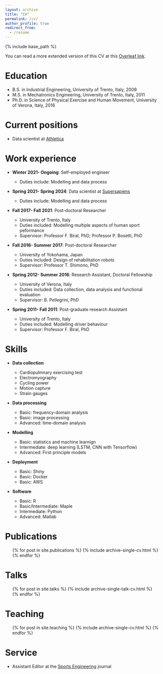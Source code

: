 ```yaml
---
layout: archive
title: "CV"
permalink: /cv/
author_profile: true
redirect_from:
  - /resume
---
```


{% include base_path %}

You can read a more extended version of this CV at this [Overleaf link](https://www.overleaf.com/read/myfwfsnndgzw).

Education
======

* B.S. in Industrial Engineering, University of Trento, Italy, 2009
* M.S. in Mechatronics Engineering, University of Trento, Italy, 2011
* Ph.D. in Science of Physical Exercise and Human Movement, University of Verona, Italy, 2016

Current positions
======

* Data scientist at [Athletica](https://athletica.ai/)

Work experience
======

* __Winter 2021- Ongoing__: Self-employed engineer
  * Duties include: Modelling and data process

* __Spring 2021- Spring 2024__: Data scientist at [Supersapiens](https://www.supersapiens.com/en-EN/)
  * Duties include: Modelling and data process

* __Fall 2017- Fall 2021__: Post-doctoral Researcher 
  * University of Trento, Italy
  * Duties included: Modelling multiple aspects of human sport peformance
  * Supervisor: Professor F. Biral, PhD; Professor P. Bosetti, PhD

* __Fall 2016- Summer 2017__: Post-doctoral Researcher 
  * University of Yokohama, Japan
  * Duties included: Design of rehabilitation robots
  * Supervisor: Professor T. Shimono, PhD

* __Spring 2012- Summer 2016__: Research Assistant, Doctoral Fellowship 
  * University of Verona, Italy
  * Duties included: Data collection, data analysis and functional evaluation
  * Supervisor: B. Pellegrini, PhD

* __Spring 2011- Fall 2011__: Post-graduate research Assistant
  * University of Trento, Italy
  * Duties included: Modelling driver behaviour
  * Supervisor: Professor F. Biral, PhD
  
Skills
======

* __Data collection__
  * Cardiopulmnary exercising test
  * Electromyography
  * Cycling power
  * Motion capture
  * Strain gauges

* __Data processing__
  * Basic: frequency-domain analysis
  * Basic: image processing
  * Advanced: time-domain analysis

* __Modelling__
  * Basic: statistics and machine learnign 
  * Intermediate: deep learning (LSTM, CNN with Tensorflow)
  * Advanced: First principle models

* __Deployment__
  * Basic: Shiny
  * Basic: Docker
  * Basic: AWS

* __Software__
  * Basic: R
  * Basic/Intermediate: Maple
  * Intermediate: Python
  * Advanced: Matlab

Publications
======
  <ul>{% for post in site.publications %}
    {% include archive-single-cv.html %}
  {% endfor %}</ul>
  
Talks
======
  <ul>{% for post in site.talks %}
    {% include archive-single-talk-cv.html %}
  {% endfor %}</ul>
  
Teaching
======
  <ul>{% for post in site.teaching %}
    {% include archive-single-cv.html %}
  {% endfor %}</ul>
  
Service
======

* Assistant Editor at the [Sports Engineering](https://www.springer.com/journal/12283) journal
